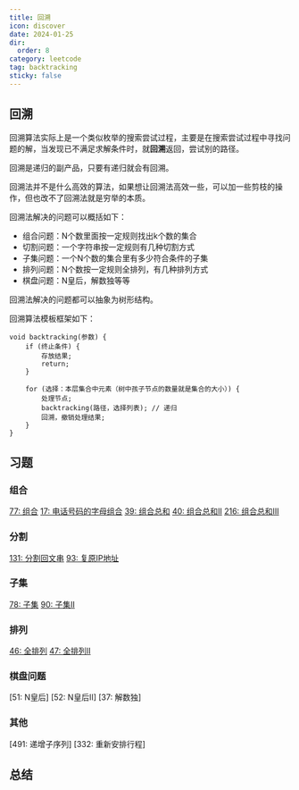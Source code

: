 ```yaml
---
title: 回溯
icon: discover
date: 2024-01-25
dir:
  order: 8
category: leetcode
tag: backtracking
sticky: false
---
```


## 回溯
回溯算法实际上是一个类似枚举的搜索尝试过程，主要是在搜索尝试过程中寻找问题的解，当发现已不满足求解条件时，就**回溯**返回，尝试别的路径。

回溯是递归的副产品，只要有递归就会有回溯。

回溯法并不是什么⾼效的算法，如果想让回溯法⾼效⼀些，可以加⼀些剪枝的操作，但也改不了回溯法就是穷举的本质。

回溯法解决的问题可以概括如下：
- 组合问题：N个数⾥⾯按⼀定规则找出k个数的集合
- 切割问题：⼀个字符串按⼀定规则有⼏种切割⽅式
- ⼦集问题：⼀个N个数的集合⾥有多少符合条件的⼦集
- 排列问题：N个数按⼀定规则全排列，有⼏种排列⽅式
- 棋盘问题：N皇后，解数独等等

回溯法解决的问题都可以抽象为树形结构。

回溯算法模板框架如下：
```text
void backtracking(参数) {
    if (终⽌条件) {
        存放结果;
        return;
    }

    for (选择：本层集合中元素（树中孩⼦节点的数量就是集合的⼤⼩）) {
        处理节点;
        backtracking(路径，选择列表); // 递归
        回溯，撤销处理结果;
    }
}
```

## 习题
### 组合
[77: 组合](77_combinations.md)
[17: 电话号码的字母组合](17_letter_combinations_of_a_phone_number.md)
[39: 组合总和](39_combination_sum.md)
[40: 组合总和II](40_combination_sum_ii.md)
[216: 组合总和III](216_combination_sum_iii.md)

### 分割
[131: 分割回文串](131_palindrome_partitioning.md)
[93: 复原IP地址](93_restore_ip_addresses.md)

### 子集
[78: 子集](78_subsets.md)
[90: 子集II](90_subsets_ii.md)

### 排列
[46: 全排列](46_permutations.md)
[47: 全排列II](47_permutations_ii.md)

### 棋盘问题
[51: N皇后]
[52: N皇后II]
[37: 解数独]

### 其他
[491: 递增子序列]
[332: 重新安排行程]


## 总结
